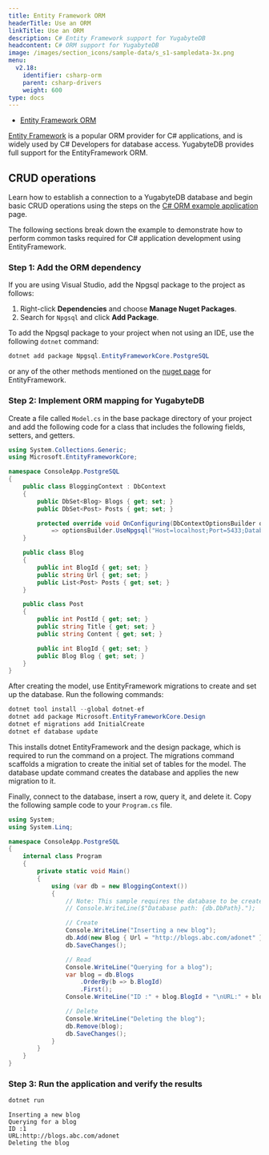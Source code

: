 ```yaml
---
title: Entity Framework ORM
headerTitle: Use an ORM
linkTitle: Use an ORM
description: C# Entity Framework support for YugabyteDB
headcontent: C# ORM support for YugabyteDB
image: /images/section_icons/sample-data/s_s1-sampledata-3x.png
menu:
  v2.18:
    identifier: csharp-orm
    parent: csharp-drivers
    weight: 600
type: docs
---
```


<ul class="nav nav-tabs-alt nav-tabs-yb">
  <li >
    <a href="../entityframework/" class="nav-link active">
      Entity Framework ORM
    </a>
  </li>

</ul>

[Entity Framework](https://docs.microsoft.com/en-us/ef/) is a popular ORM provider for C# applications, and is widely used by C# Developers for database access. YugabyteDB provides full support for the EntityFramework ORM.

## CRUD operations

Learn how to establish a connection to a YugabyteDB database and begin basic CRUD operations using the steps on the [C# ORM example application](../../orms/csharp/ysql-entity-framework/) page.

The following sections break down the example to demonstrate how to perform common tasks required for C# application development using EntityFramework.

### Step 1: Add the ORM dependency

If you are using Visual Studio, add the Npgsql package to the project as follows:

1. Right-click **Dependencies** and choose **Manage Nuget Packages**.
1. Search for `Npgsql` and click **Add Package**.

To add the Npgsql package to your project when not using an IDE, use the following `dotnet` command:

```csharp
dotnet add package Npgsql.EntityFrameworkCore.PostgreSQL
```

or any of the other methods mentioned on the [nuget page](https://www.nuget.org/packages/Npgsql.EntityFrameworkCore.PostgreSQL) for EntityFramework.

### Step 2: Implement ORM mapping for YugabyteDB

Create a file called `Model.cs` in the base package directory of your project and add the following code for a class that includes the following fields, setters, and getters.

```csharp
using System.Collections.Generic;
using Microsoft.EntityFrameworkCore;

namespace ConsoleApp.PostgreSQL
{
    public class BloggingContext : DbContext
    {
        public DbSet<Blog> Blogs { get; set; }
        public DbSet<Post> Posts { get; set; }

        protected override void OnConfiguring(DbContextOptionsBuilder optionsBuilder)
            => optionsBuilder.UseNpgsql("Host=localhost;Port=5433;Database=yugabyte;Username=yugabyte;Password=yugabyte");
    }

    public class Blog
    {
        public int BlogId { get; set; }
        public string Url { get; set; }
        public List<Post> Posts { get; set; }
    }

    public class Post
    {
        public int PostId { get; set; }
        public string Title { get; set; }
        public string Content { get; set; }

        public int BlogId { get; set; }
        public Blog Blog { get; set; }
    }
}
```

After creating the model, use EntityFramework migrations to create and set up the database. Run the following commands:

```csharp
dotnet tool install --global dotnet-ef
dotnet add package Microsoft.EntityFrameworkCore.Design
dotnet ef migrations add InitialCreate
dotnet ef database update
```

This installs dotnet EntityFramework and the design package, which is required to run the command on a project. The migrations command scaffolds a migration to create the initial set of tables for the model. The database update command creates the database and applies the new migration to it.

Finally, connect to the database, insert a row, query it, and delete it. Copy the following sample code to your `Program.cs` file.

```cs
using System;
using System.Linq;

namespace ConsoleApp.PostgreSQL
{
    internal class Program
    {
        private static void Main()
        {
            using (var db = new BloggingContext())
            {
                // Note: This sample requires the database to be created before running.
                // Console.WriteLine($"Database path: {db.DbPath}.");

                // Create
                Console.WriteLine("Inserting a new blog");
                db.Add(new Blog { Url = "http://blogs.abc.com/adonet" });
                db.SaveChanges();

                // Read
                Console.WriteLine("Querying for a blog");
                var blog = db.Blogs
                    .OrderBy(b => b.BlogId)
                    .First();
                Console.WriteLine("ID :" + blog.BlogId + "\nURL:" + blog.Url);

                // Delete
                Console.WriteLine("Deleting the blog");
                db.Remove(blog);
                db.SaveChanges();
            }
        }
    }
}
```

### Step 3: Run the application and verify the results

```csharp
dotnet run
```

```output
Inserting a new blog
Querying for a blog
ID :1
URL:http://blogs.abc.com/adonet
Deleting the blog
```
